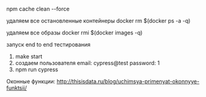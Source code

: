 npm cache clean --force


удаляем все остановленные контейнеры
docker rm $(docker ps -a -q)

удаляем все образы
docker rmi $(docker images -q)

запуск end to end тестирования
1. make start
2. создаем пользователя email: cypress@test password: 1
3. npm run cypress



Оконные функции:
http://thisisdata.ru/blog/uchimsya-primenyat-okonnyye-funktsii/

